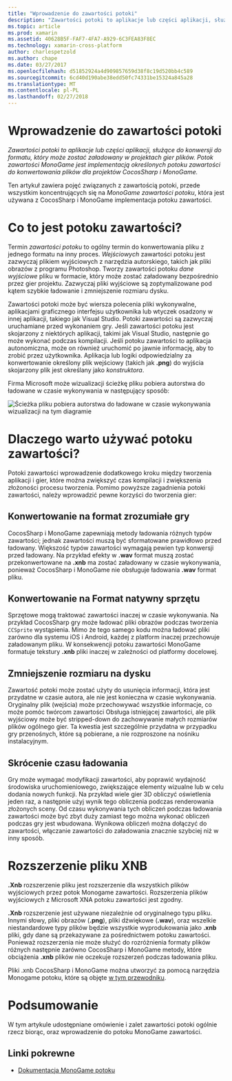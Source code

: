 ```yaml
---
title: "Wprowadzenie do zawartości potoki"
description: "Zawartości potoki to aplikacje lub części aplikacji, służące do konwersji do formatu, który może zostać załadowany w projektach gier plików. Potok zawartości MonoGame jest implementacją określonych potoku zawartości do konwertowania plików dla projektów CocosSharp i MonoGame."
ms.topic: article
ms.prod: xamarin
ms.assetid: 40628B5F-FAF7-4FA7-A929-6C3FEA83F8EC
ms.technology: xamarin-cross-platform
author: charlespetzold
ms.author: chape
ms.date: 03/27/2017
ms.openlocfilehash: d51852924a4d909857659d38f8c19d520bb4c589
ms.sourcegitcommit: 6cd40d190abe38edd50fc74331be15324a845a28
ms.translationtype: MT
ms.contentlocale: pl-PL
ms.lasthandoff: 02/27/2018
---
```

# <a name="introduction-to-content-pipelines"></a>Wprowadzenie do zawartości potoki

_Zawartości potoki to aplikacje lub części aplikacji, służące do konwersji do formatu, który może zostać załadowany w projektach gier plików. Potok zawartości MonoGame jest implementacją określonych potoku zawartości do konwertowania plików dla projektów CocosSharp i MonoGame._

Ten artykuł zawiera pojęć związanych z zawartością potoki, przede wszystkim koncentrujących się na *MonoGame zawartości potoku*, która jest używana z CocosSharp i MonoGame implementacja potoku zawartości.


# <a name="what-is-a-content-pipeline"></a>Co to jest potoku zawartości?

Termin *zawartości potoku* to ogólny termin do konwertowania pliku z jednego formatu na inny proces. *Wejściowych* zawartości potoku jest zazwyczaj plikiem wyjściowych z narzędzia autorskiego, takich jak pliki obrazów z programu Photoshop. Tworzy zawartości potoku *dane wyjściowe* pliku w formacie, który może zostać załadowany bezpośrednio przez gier projektu. Zazwyczaj pliki wyjściowe są zoptymalizowane pod kątem szybkie ładowanie i zmniejszenie rozmiaru dysku.

Zawartości potoki może być wiersza polecenia pliki wykonywalne, aplikacjami graficznego interfejsu użytkownika lub wtyczek osadzony w innej aplikacji, takiego jak Visual Studio. Potoki zawartości są zazwyczaj uruchamiane przed wykonaniem gry. Jeśli zawartości potoku jest skojarzony z niektórych aplikacji, takimi jak Visual Studio, następnie go może wykonać podczas kompilacji. Jeśli potoku zawartości to aplikacja autonomiczna, może on również uruchomić po jawnie informację, aby to zrobić przez użytkownika. Aplikacja lub logiki odpowiedzialny za konwertowanie określony plik wejściowy (takich jak **.png**) do wyjścia skojarzony plik jest określany jako *konstruktora*. 

Firma Microsoft może wizualizacji ścieżkę pliku pobiera autorstwa do ładowane w czasie wykonywania w następujący sposób:

![](introduction-images/image1.png "Ścieżka pliku pobiera autorstwa do ładowane w czasie wykonywania wizualizacji na tym diagramie")

# <a name="why-use-a-content-pipeline"></a>Dlaczego warto używać potoku zawartości?

Potoki zawartości wprowadzenie dodatkowego kroku między tworzenia aplikacji i gier, które można zwiększyć czas kompilacji i zwiększenia złożoności procesu tworzenia. Pomimo powyższe zagadnienia potoki zawartości, należy wprowadzić pewne korzyści do tworzenia gier:


## <a name="converting-to-a-format-understood-by-the-game"></a>Konwertowanie na format zrozumiałe gry

CocosSharp i MonoGame zapewniają metody ładowania różnych typów zawartości; jednak zawartości muszą być sformatowane prawidłowo przed ładowany. Większość typów zawartości wymagają pewien typ konwersji przed ładowany. Na przykład efekty w **.wav** format muszą zostać przekonwertowane na **.xnb** ma zostać załadowany w czasie wykonywania, ponieważ CocosSharp i MonoGame nie obsługuje ładowania **.wav** format pliku.


## <a name="converting-to-a-format-native-to-the-hardware"></a>Konwertowanie na Format natywny sprzętu

Sprzętowe mogą traktować zawartości inaczej w czasie wykonywania. Na przykład CocosSharp gry może ładować pliki obrazów podczas tworzenia `CCSprite` wystąpienia. Mimo że tego samego kodu można ładować pliki zarówno dla systemu iOS i Android, każdej z platform inaczej przechowuje załadowanym pliku. W konsekwencji potoku zawartości MonoGame formatuje tekstury **.xnb** pliki inaczej w zależności od platformy docelowej.


## <a name="reducing-size-on-disk"></a>Zmniejszenie rozmiaru na dysku 

Zawartość potoki może zostać użyty do usunięcia informacji, która jest przydatne w czasie autora, ale nie jest konieczna w czasie wykonywania. Oryginalny plik (wejścia) może przechowywać wszystkie informacje, co może pomóc twórcom zawartości Obsługa istniejącej zawartości, ale plik wyjściowy może być stripped-down do zachowywanie małych rozmiarów plików ogólnego gier. Ta kwestia jest szczególnie przydatna w przypadku gry przenośnych, które są pobierane, a nie rozproszone na nośniku instalacyjnym.


## <a name="reducing-load-time"></a>Skrócenie czasu ładowania

Gry może wymagać modyfikacji zawartości, aby poprawić wydajność środowiska uruchomieniowego, zwiększające elementy wizualne lub w celu dodania nowych funkcji. Na przykład wiele gier 3D obliczyć oświetlenia jeden raz, a następnie użyj wynik tego obliczenia podczas renderowania złożonych sceny. Od czasu wykonywania tych obliczeń podczas ładowania zawartości może być zbyt duży zamiast tego można wykonać obliczeń podczas gry jest wbudowana. Wynikowa obliczeń można dołączyć do zawartości, włączanie zawartości do załadowania znacznie szybciej niż w inny sposób. 


# <a name="xnb-file-extension"></a>Rozszerzenie pliku XNB

**.Xnb** rozszerzenie pliku jest rozszerzenie dla wszystkich plików wyjściowych przez potok Monogame zawartości. Rozszerzenia plików wyjściowych z Microsoft XNA potoku zawartości jest zgodny.

**.Xnb** rozszerzenie jest używane niezależnie od oryginalnego typu pliku. Innymi słowy, pliki obrazów (**.png**), pliki dźwiękowe (**.wav**), oraz wszelkie niestandardowe typy plików będzie wszystkie wyprodukowania jako **.xnb** pliki, gdy dane są przekazywane za pośrednictwem potoku zawartości. Ponieważ rozszerzenia nie może służyć do rozróżnienia formaty plików różnych następnie zarówno CocosSharp i MonoGame metody, które obciążenia **.xnb** plików nie oczekuje rozszerzeń podczas ładowania pliku.

Pliki .xnb CocosSharp i MonoGame można utworzyć za pomocą narzędzia Monogame potoku, które są objęte [w tym przewodniku](~/graphics-games/cocossharp/content-pipeline/walkthrough.md).


# <a name="summary"></a>Podsumowanie

W tym artykule udostępniane omówienie i zalet zawartości potoki ogólnie rzecz biorąc, oraz wprowadzenie do potoku MonoGame zawartości.

## <a name="related-links"></a>Linki pokrewne

- [Dokumentacja MonoGame potoku](http://www.monogame.net/documentation/?page=Pipeline)

